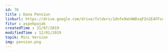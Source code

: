 ```yaml
---
id: 76
title : Dana Pensiun
linkurl: https://drive.google.com/drive/folders/1dnfe9eU4WDsqFZn2E4FFsAkERWFN5s-c?usp=sharing
fitur : aspekpajak
createdTime : 31/07/2019
modifiedTime : 12/01/2019
topik: Mini Version
img: pension.png
---
```


